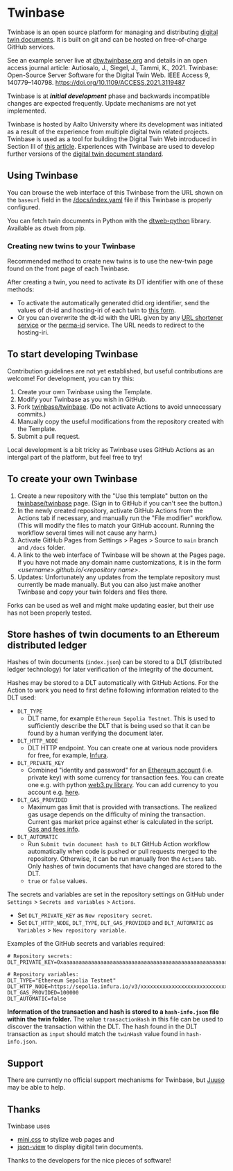 # Twinbase

Twinbase is an open source platform for managing and distributing [digital twin documents](https://doi.org/10.1109/ACCESS.2020.3045856).
It is built on git and can be hosted on free-of-charge GitHub services.

See an example server live at [dtw.twinbase.org](https://dtw.twinbase.org) and details in an open access journal article: Autiosalo, J., Siegel, J., Tammi, K., 2021. Twinbase: Open-Source Server Software for the Digital Twin Web. IEEE Access 9, 140779–140798. https://doi.org/10.1109/ACCESS.2021.3119487


Twinbase is at __*initial development*__ phase and backwards incompatible changes are expected frequently.
Update mechanisms are not yet implemented.

Twinbase is hosted by Aalto University where its development was initiated as a result of the experience from multiple digital twin related projects.
Twinbase is used as a tool for building the Digital Twin Web introduced in Section III of [this article](https://doi.org/10.1109/ACCESS.2020.3045856).
Experiences with Twinbase are used to develop further versions of the [digital twin document standard](https://github.com/AaltoIIC/dt-document).

## Using Twinbase

You can browse the web interface of this Twinbase from the URL shown on the `baseurl` field in the [/docs/index.yaml](/docs/index.yaml) file if this Twinbase is properly configured.

You can fetch twin documents in Python with the [dtweb-python](https://github.com/juusoautiosalo/dtweb-python) library. Available as `dtweb` from pip.

### Creating new twins to your Twinbase

Recommended method to create new twins is to use the new-twin page found on the front page of each Twinbase.

After creating a twin, you need to activate its DT identifier with one of these methods: 
   - To activate the automatically generated dtid.org identifier, send the values of dt-id and hosting-iri of each twin to [this form](https://dtid.org/form).
   - Or you can overwrite the dt-id with the URL given by any [URL shortener service](https://en.wikipedia.org/wiki/URL_shortening#Services) or the [perma-id](https://github.com/perma-id/w3id.org) service. The URL needs to redirect to the hosting-iri.

## To start developing Twinbase

Contribution guidelines are not yet established, but useful contributions are welcome! For development, you can try this:
1. Create your own Twinbase using the Template.
2. Modify your Twinbase as you wish in GitHub.
3. Fork [twinbase/twinbase](https://github.com/twinbase/twinbase). (Do not activate Actions to avoid unnecessary commits.)
4. Manually copy the useful modifications from the repository created with the Template.
5. Submit a pull request.

Local development is a bit tricky as Twinbase uses GitHub Actions as an intergal part of the platform, but feel free to try!

## To create your own Twinbase

1. Create a new repository with the "Use this template" button on the [twinbase/twinbase](https://github.com/twinbase/twinbase) page. (Sign in to GitHub if you can't see the button.)
2. In the newly created repository, activate GitHub Actions from the Actions tab if necessary, and manually run the "File modifier" workflow. (This will modify the files to match your GitHub account. Running the workflow several times will not cause any harm.)
3. Activate GitHub Pages from Settings > Pages > Source to `main` branch and `/docs` folder.
4. A link to the web interface of Twinbase will be shown at the Pages page. If you have not made any domain name customizations, it is in the form *\<username\>.github.io/\<repository name\>*.
5. Updates: Unfortunately any updates from the template repository must currently be made manually. But you can also just make another Twinbase and copy your twin folders and files there.

Forks can be used as well and might make updating easier, but their use has not been properly tested.

## Store hashes of twin documents to an Ethereum distributed ledger
Hashes of twin documents (`index.json`) can be stored to a DLT (distributed ledger technology) for later verification of the integrity of the document.

Hashes may be stored to a DLT automatically with GitHub Actions. For the Action to work you need to first define following information related to the DLT used:
- `DLT_TYPE`
  - DLT name, for example `Ethereum Sepolia Testnet`. This is used to sufficiently describe the DLT that is being used so that it can be found by a human verifying the document later.
- `DLT_HTTP_NODE`
  - DLT HTTP endpoint. You can create one at various node providers for free, for example, [Infura](https://www.infura.io/).
- `DLT_PRIVATE_KEY`
  - Combined "identity and password" for an [Ethereum account](https://ethereum.org/en/developers/docs/accounts/) (i.e. private key) with some currency for transaction fees. You can create one e.g. with python [web3.py library](https://web3py.readthedocs.io/en/stable/web3.eth.account.html#creating-a-private-key). You can add currency to you account e.g. [here](https://sepolia-faucet.pk910.de/).
- `DLT_GAS_PROVIDED`
  - Maximum gas limit that is provided with transactions. The realized gas usage depends on the difficulty of mining the transaction. Current gas market price against ether is calculated in the script. [Gas and fees info](https://ethereum.org/en/developers/docs/gas/).
- `DLT_AUTOMATIC`
  - Run `Submit twin document hash to DLT` GitHub Action workflow automatically when code is pushed or pull requests merged to the repository. Otherwise, it can be run manually fron the `Actions` tab. Only hashes of twin documents that have changed are stored to the DLT.
  - `true` or `false` values.

The secrets and variables are set in the repository settings on GitHub under  
 `Settings` > `Secrets and variables` > `Actions`.
   - Set `DLT_PRIVATE_KEY` as `New repository secret`.
   - Set `DLT_HTTP_NODE`, `DLT_TYPE`, `DLT_GAS_PROVIDED` and `DLT_AUTOMATIC` as `Variables` > `New repository variable`.

Examples of the GitHub secrets and variables required:
```
# Repository secrets:
DLT_PRIVATE_KEY=0xaaaaaaaaaaaaaaaaaaaaaaaaaaaaaaaaaaaaaaaaaaaaaaaaaaaaaaaaaaaaaaaa

# Repository variables:
DLT_TYPE="Ethereum Sepolia Testnet"
DLT_HTTP_NODE=https://sepolia.infura.io/v3/xxxxxxxxxxxxxxxxxxxxxxxxxxxxxxxx
DLT_GAS_PROVIDED=100000
DLT_AUTOMATIC=false
```

**Information of the transaction and hash is stored to a `hash-info.json` file within the twin folder.** The value `transactionHash` in this file can be used to discover the transaction within the DLT. The hash found in the DLT transaction as `input` should match the `twinHash` value found in `hash-info.json`.

## Support

There are currently no official support mechanisms for Twinbase, but [Juuso](https://juu.so) may be able to help.

## Thanks

Twinbase uses
- [mini.css](https://minicss.org/) to stylize web pages and 
- [json-view](https://github.com/pgrabovets/json-view) to display digital twin documents.

Thanks to the developers for the nice pieces of software!
